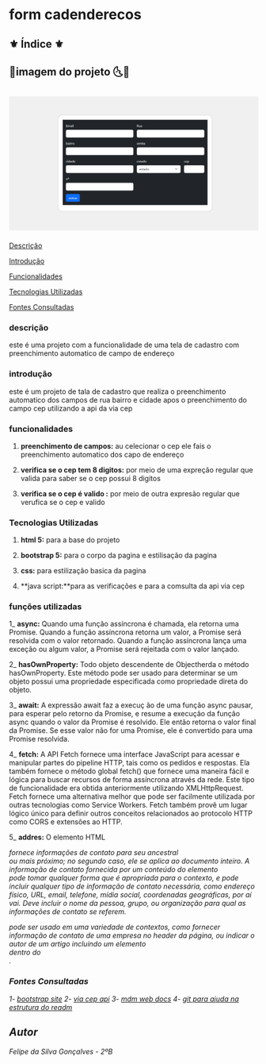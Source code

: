 #  form cadenderecos 

## ⚜️ Índice ⚜️


## 🌛imagem do projeto 🌜🪽
![cadastro preview ](cadastro.PNG)
---

[Descrição](#descri%C3%A7%C3%A3o)

[Introdução](#introdu%C3%A7%C3%A3o)

[Funcionalidades](#funcionalidades)

[Tecnologias Utilizadas](#tecnologias-utilizadas)

[Fontes Consultadas](#fontes-consultadas)


### descrição 

este é uma projeto com a funcionalidade de uma tela de cadastro com preenchimento automatico de campo de endereço 


### introdução 

este é um projeto de tala de cadastro que realiza o preenchimento automatico dos campos de rua bairro e cidade apos o preenchimento do campo cep utilizando a api da via cep 

### funcionalidades

1. **preenchimento de campos:** au celecionar o cep ele fais o preenchimento automatico dos capo de endereço

2. **verifica se o cep tem 8 digitos:** por meio de uma expreção regular que valida para saber se o cep possui 8 digitos

3. **verifica se o cep é valido :** por meio de outra expresão regular que verufica se o cep e valido 



### Tecnologias Utilizadas


1. **html 5:** para a base do projeto

2. **bootstrap 5:** para o corpo da pagina e estilisação da pagina

3. **css:** para estilização basica da pagina

4. **java script:**para as verificações e para a comsulta da api via cep


### funções utilizadas

1_ **async:** Quando uma função assíncrona é chamada, ela retorna uma Promise. Quando a função assíncrona retorna um valor, a Promise será resolvida com o valor retornado. Quando a função assíncrona lança uma exceção ou algum valor, a Promise será rejeitada com o valor lançado.




2_ **hasOwnProperty:** Todo objeto descendente de Objectherda o método hasOwnProperty. Este método pode ser usado para determinar se um objeto possui uma propriedade especificada como propriedade direta do objeto.



3_ **await:** A expressão await faz a execuç ão de uma função async pausar, para esperar pelo retorno da Promise, e resume a execução da função async quando o valor da Promise é resolvido. Ele então retorna o valor final da Promise. Se esse valor não for uma Promise, ele é convertido para uma Promise resolvida.



4_ **fetch:** A API Fetch fornece uma interface JavaScript para acessar e manipular partes do pipeline HTTP, tais como os pedidos e respostas. Ela também fornece o método global fetch() que fornece uma maneira fácil e lógica para buscar recursos de forma assíncrona através da rede.
Este tipo de funcionalidade era obtida anteriormente utilizando XMLHttpRequest. Fetch fornece uma alternativa melhor que pode ser facilmente utilizada por outras tecnologias como Service Workers. Fetch também provê um lugar lógico único para definir outros conceitos relacionados ao protocolo HTTP como CORS e extensões ao HTTP.



5_ **addres:**  O elemento HTML <address> fornece informações de contato para seu ancestral <article> ou <body> mais próximo; no segundo caso, ele se aplica ao documento inteiro.
A informação de contato fornecida por um conteúdo do elemento <address> pode tomar qualquer forma que é apropriada para o contexto, e pode incluir qualquer tipo de informação de contato necessária, como endereço físico, URL, email, telefone, mídia social, coordenadas geográficas, por aí vai. Deve incluir o nome da pessoa, grupo, ou organização para qual as informações de contato se referem.
<address> pode ser usado em uma variedade de contextos, como fornecer informação de contato de uma empresa no header da página, ou indicar o autor de um artigo incluindo um elemento <address> dentro do <article>.

### Fontes Consultadas 

1- [bootstrap site](https://getbootstrap.com/)
2- [via cep api](https://viacep.com.br/)
3- [mdm web docs](https://developer.mozilla.org/pt-BR/)
4- [git para ajuda na estrutura do readm](https://github.com/NickSilvaDavila/cadlog-system)


##  Autor 
Felipe da Silva Gonçalves - 2ºB
